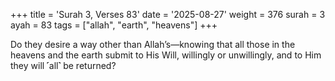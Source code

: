 +++
title = 'Surah 3, Verses 83'
date = '2025-08-27'
weight = 376
surah = 3
ayah = 83
tags = ["allah", "earth", "heavens"]
+++

Do they desire a way other than Allah’s—knowing that all those in the heavens and the earth submit to His Will, willingly or unwillingly, and to Him they will ˹all˺ be returned?